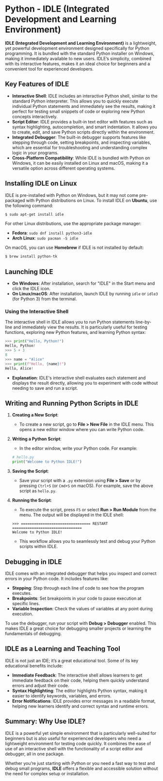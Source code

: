# Python - IDLE (Integrated Development and Learning Environment)

**IDLE (Integrated Development and Learning Environment)** is a lightweight, yet powerful development environment designed specifically for Python programming. It is bundled with the standard Python installer on Windows, making it immediately available to new users. IDLE’s simplicity, combined with its interactive features, makes it an ideal choice for beginners and a convenient tool for experienced developers.

## Key Features of IDLE

- **Interactive Shell**: IDLE includes an interactive Python shell, similar to the standard Python interpreter. This allows you to quickly execute individual Python statements and immediately see the results, making it perfect for testing small snippets of code or exploring new Python concepts interactively.
- **Script Editor**: IDLE provides a built-in text editor with features such as syntax highlighting, autocompletion, and smart indentation. It allows you to create, edit, and save Python scripts directly within the environment.
- **Integrated Debugger**: The built-in debugger supports features like stepping through code, setting breakpoints, and inspecting variables, which are essential for troubleshooting and understanding complex logic in your programs.
- **Cross-Platform Compatibility**: While IDLE is bundled with Python on Windows, it can be easily installed on Linux and macOS, making it a versatile option across different operating systems.

## Installing IDLE on Linux

IDLE is pre-installed with Python on Windows, but it may not come pre-packaged with Python distributions on Linux. To install IDLE on **Ubuntu**, use the following command:

```bash
$ sudo apt-get install idle
```

For other Linux distributions, use the appropriate package manager:

- **Fedora**: `sudo dnf install python3-idle`
- **Arch Linux**: `sudo pacman -S idle`

On macOS, you can use **Homebrew** if IDLE is not installed by default:

```bash
$ brew install python-tk
```

## Launching IDLE

- **On Windows**: After installation, search for "IDLE" in the Start menu and click the IDLE icon.
- **On Linux/macOS**: After installation, launch IDLE by running `idle` or `idle3` (for Python 3) from the terminal.

### Using the Interactive Shell

The interactive shell in IDLE allows you to run Python statements line-by-line and immediately view the results. It is particularly useful for testing functions, exploring new Python features, and learning Python syntax:

```python
>>> print("Hello, Python!")
Hello, Python!
>>> 5 + 3
8
>>> name = "Alice"
>>> print(f"Hello, {name}!")
Hello, Alice!
```

- **Explanation**: IDLE's interactive shell evaluates each statement and displays the result directly, allowing you to experiment with code without needing to save and run a script.

## Writing and Running Python Scripts in IDLE

1. **Creating a New Script**:
   - To create a new script, go to **File > New File** in the IDLE menu. This opens a new editor window where you can write Python code.

2. **Writing a Python Script**:
   - In the editor window, write your Python code. For example:

   ```python
   # hello.py
   print("Welcome to Python IDLE!")
   ```

3. **Saving the Script**:
   - Save your script with a `.py` extension using **File > Save** or by pressing `Ctrl+S` (or `Cmd+S` on macOS). For example, save the above script as `hello.py`.

4. **Running the Script**:
   - To execute the script, press `F5` or select **Run > Run Module** from the menu. The output will be displayed in the IDLE shell:

   ```
   >>> ================================ RESTART ================================
   Welcome to Python IDLE!
   ```

   - This workflow allows you to seamlessly test and debug your Python scripts within IDLE.

## Debugging in IDLE

IDLE comes with an integrated debugger that helps you inspect and correct errors in your Python code. It includes features like:

- **Stepping**: Step through each line of code to see how the program executes.
- **Breakpoints**: Set breakpoints in your code to pause execution at specific lines.
- **Variable Inspection**: Check the values of variables at any point during execution.

To use the debugger, run your script with **Debug > Debugger** enabled. This makes IDLE a great choice for debugging smaller projects or learning the fundamentals of debugging.

## IDLE as a Learning and Teaching Tool

IDLE is not just an IDE; it’s a great educational tool. Some of its key educational benefits include:

- **Immediate Feedback**: The interactive shell allows learners to get immediate feedback on their code, helping them quickly understand errors and adjust their code.
- **Syntax Highlighting**: The editor highlights Python syntax, making it easier to identify keywords, variables, and errors.
- **Error Notifications**: IDLE provides error messages in a readable format, helping new learners identify and correct syntax and runtime errors.

## Summary: Why Use IDLE?

IDLE is a powerful yet simple environment that is particularly well-suited for beginners but is also useful for experienced developers who need a lightweight environment for testing code quickly. It combines the ease of use of an interactive shell with the functionality of a script editor and debugger, all in one package.

Whether you’re just starting with Python or you need a fast way to test and debug small programs, **IDLE** offers a flexible and accessible solution without the need for complex setup or installation.